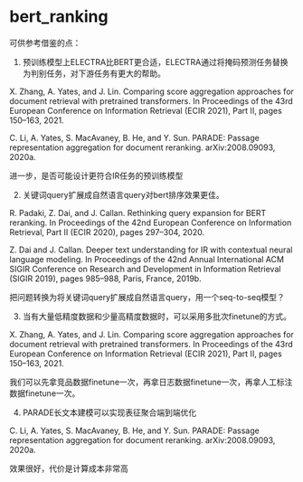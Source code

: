 # bert_ranking

可供参考借鉴的点：

1. 预训练模型上ELECTRA比BERT更合适，ELECTRA通过将掩码预测任务替换为判别任务，对下游任务有更大的帮助。

X. Zhang, A. Yates, and J. Lin. Comparing score aggregation approaches for document retrieval with pretrained transformers. In Proceedings of the 43rd European Conference on Information Retrieval (ECIR 2021), Part II, pages 150–163, 2021.

C. Li, A. Yates, S. MacAvaney, B. He, and Y. Sun. PARADE: Passage representation aggregation for document reranking. arXiv:2008.09093, 2020a.

进一步，是否可能设计更符合IR任务的预训练模型

2. 关键词query扩展成自然语言query对bert排序效果更佳。

R. Padaki, Z. Dai, and J. Callan. Rethinking query expansion for BERT reranking. In Proceedings of the 42nd European Conference on Information Retrieval, Part II (ECIR 2020), pages 297–304, 2020.

Z. Dai and J. Callan. Deeper text understanding for IR with contextual neural language modeling. In Proceedings of the 42nd Annual International ACM SIGIR Conference on Research and Development in Information Retrieval (SIGIR 2019), pages 985–988, Paris, France, 2019b.

把问题转换为将关键词query扩展成自然语言query，用一个seq-to-seq模型？

3. 当有大量低精度数据和少量高精度数据时，可以采用多批次finetune的方式。

X. Zhang, A. Yates, and J. Lin. Comparing score aggregation approaches for document retrieval with pretrained transformers. In Proceedings of the 43rd European Conference on Information Retrieval (ECIR 2021), Part II, pages 150–163, 2021.

我们可以先拿竞品数据finetune一次，再拿日志数据finetune一次，再拿人工标注数据finetune一次。

4. PARADE长文本建模可以实现表征聚合端到端优化

C. Li, A. Yates, S. MacAvaney, B. He, and Y. Sun. PARADE: Passage representation aggregation for document reranking. arXiv:2008.09093, 2020a.

效果很好，代价是计算成本非常高